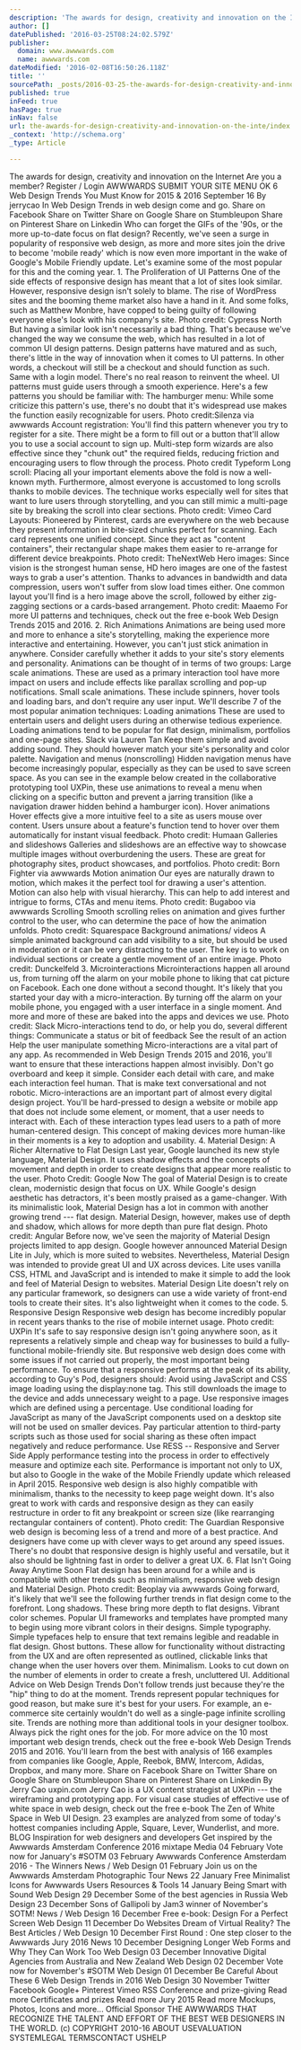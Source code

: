 ```yaml
---
description: 'The awards for design, creativity and innovation on the Internet Are you a member? Register / Login AWWWARDS SUBMIT YOUR SITE MENU OK 6 Web Design Trends You Mu'
author: []
datePublished: '2016-03-25T08:24:02.579Z'
publisher:
  domain: www.awwwards.com
  name: awwwards.com
dateModified: '2016-02-08T16:50:26.118Z'
title: ''
sourcePath: _posts/2016-03-25-the-awards-for-design-creativity-and-innovation-on-the-inte.md
published: true
inFeed: true
hasPage: true
inNav: false
url: the-awards-for-design-creativity-and-innovation-on-the-inte/index.html
_context: 'http://schema.org'
_type: Article

---
```

The awards for design, creativity and innovation on the Internet Are you a member? Register / Login AWWWARDS SUBMIT YOUR SITE MENU OK 6 Web Design Trends You Must Know for 2015 & 2016 September 16 By jerrycao In Web Design Trends in web design come and go. Share on Facebook Share on Twitter Share on Google Share on Stumbleupon Share on Pinterest Share on Linkedin Who can forget the GIFs of the '90s, or the more up-to-date focus on flat design? Recently, we've seen a surge in popularity of responsive web design, as more and more sites join the drive to become 'mobile ready' which is now even more important in the wake of Google's Mobile Friendly update. Let's examine some of the most popular for this and the coming year. 1\. The Proliferation of UI Patterns One of the side effects of responsive design has meant that a lot of sites look similar. However, responsive design isn't solely to blame. The rise of WordPress sites and the booming theme market also have a hand in it. And some folks, such as Matthew Monbre, have copped to being guilty of following everyone else's look with his company's site. Photo credit: Cypress North But having a similar look isn't necessarily a bad thing. That's because we've changed the way we consume the web, which has resulted in a lot of common UI design patterns. Design patterns have matured and as such, there's little in the way of innovation when it comes to UI patterns. In other words, a checkout will still be a checkout and should function as such. Same with a login model. There's no real reason to reinvent the wheel. UI patterns must guide users through a smooth experience. Here's a few patterns you should be familiar with: The hamburger menu: While some criticize this pattern's use, there's no doubt that it's widespread use makes the function easily recognizable for users. Photo credit:Silenza via awwwards Account registration: You'll find this pattern whenever you try to register for a site. There might be a form to fill out or a button that'll allow you to use a social account to sign up. Multi-step form wizards are also effective since they "chunk out" the required fields, reducing friction and encouraging users to flow through the process. Photo credit Typeform Long scroll: Placing all your important elements above the fold is now a well-known myth. Furthermore, almost everyone is accustomed to long scrolls thanks to mobile devices. The technique works especially well for sites that want to lure users through storytelling, and you can still mimic a multi-page site by breaking the scroll into clear sections. Photo credit: Vimeo Card Layouts: Pioneered by Pinterest, cards are everywhere on the web because they present information in bite-sized chunks perfect for scanning. Each card represents one unified concept. Since they act as "content containers", their rectangular shape makes them easier to re-arrange for different device breakpoints. Photo credit: TheNextWeb Hero images: Since vision is the strongest human sense, HD hero images are one of the fastest ways to grab a user's attention. Thanks to advances in bandwidth and data compression, users won't suffer from slow load times either. One common layout you'll find is a hero image above the scroll, followed by either zig-zagging sections or a cards-based arrangement. Photo credit: Maaemo For more UI patterns and techniques, check out the free e-book Web Design Trends 2015 and 2016\. 2\. Rich Animations Animations are being used more and more to enhance a site's storytelling, making the experience more interactive and entertaining. However, you can't just stick animation in anywhere. Consider carefully whether it adds to your site's story elements and personality. Animations can be thought of in terms of two groups: Large scale animations. These are used as a primary interaction tool have more impact on users and include effects like parallax scrolling and pop-up notifications. Small scale animations. These include spinners, hover tools and loading bars, and don't require any user input. We'll describe 7 of the most popular animation techniques: Loading animations These are used to entertain users and delight users during an otherwise tedious experience. Loading animations tend to be popular for flat design, minimalism, portfolios and one-page sites. Slack via Lauren Tan Keep them simple and avoid adding sound. They should however match your site's personality and color palette. Navigation and menus (nonscrolling) Hidden navigation menus have become increasingly popular, especially as they can be used to save screen space. As you can see in the example below created in the collaborative prototyping tool UXPin, these use animations to reveal a menu when clicking on a specific button and prevent a jarring transition (like a navigation drawer hidden behind a hamburger icon). Hover animations Hover effects give a more intuitive feel to a site as users mouse over content. Users unsure about a feature's function tend to hover over them automatically for instant visual feedback. Photo credit: Humaan Galleries and slideshows Galleries and slideshows are an effective way to showcase multiple images without overburdening the users. These are great for photography sites, product showcases, and portfolios. Photo credit: Born Fighter via awwwards Motion animation Our eyes are naturally drawn to motion, which makes it the perfect tool for drawing a user's attention. Motion can also help with visual hierarchy. This can help to add interest and intrigue to forms, CTAs and menu items. Photo credit: Bugaboo via awwwards Scrolling Smooth scrolling relies on animation and gives further control to the user, who can determine the pace of how the animation unfolds. Photo credit: Squarespace Background animations/ videos A simple animated background can add visibility to a site, but should be used in moderation or it can be very distracting to the user. The key is to work on individual sections or create a gentle movement of an entire image. Photo credit: Dunckelfeld 3\. Microinteractions Microinteractions happen all around us, from turning off the alarm on your mobile phone to liking that cat picture on Facebook. Each one done without a second thought. It's likely that you started your day with a micro-interaction. By turning off the alarm on your mobile phone, you engaged with a user interface in a single moment. And more and more of these are baked into the apps and devices we use. Photo credit: Slack Micro-interactions tend to do, or help you do, several different things: Communicate a status or bit of feedback See the result of an action Help the user manipulate something Micro-interactions are a vital part of any app. As recommended in Web Design Trends 2015 and 2016, you'll want to ensure that these interactions happen almost invisibly. Don't go overboard and keep it simple. Consider each detail with care, and make each interaction feel human. That is make text conversational and not robotic. Micro-interactions are an important part of almost every digital design project. You'll be hard-pressed to design a website or mobile app that does not include some element, or moment, that a user needs to interact with. Each of these interaction types lead users to a path of more human-centered design. This concept of making devices more human-like in their moments is a key to adoption and usability. 4\. Material Design: A Richer Alternative to Flat Design Last year, Google launched its new style language, Material Design. It uses shadow effects and the concepts of movement and depth in order to create designs that appear more realistic to the user. Photo Credit: Google Now The goal of Material Design is to create clean, modernistic design that focus on UX. While Google's design aesthetic has detractors, it's been mostly praised as a game-changer. With its minimalistic look, Material Design has a lot in common with another growing trend --- flat design. Material Design, however, makes use of depth and shadow, which allows for more depth than pure flat design. Photo credit: Angular Before now, we've seen the majority of Material Design projects limited to app design. Google however announced Material Design Lite in July, which is more suited to websites. Nevertheless, Material Design was intended to provide great UI and UX across devices. Lite uses vanilla CSS, HTML and JavaScript and is intended to make it simple to add the look and feel of Material Design to websites. Material Design Lite doesn't rely on any particular framework, so designers can use a wide variety of front-end tools to create their sites. It's also lightweight when it comes to the code. 5\. Responsive Design Responsive web design has become incredibly popular in recent years thanks to the rise of mobile internet usage. Photo credit: UXPin It's safe to say responsive design isn't going anywhere soon, as it represents a relatively simple and cheap way for businesses to build a fully-functional mobile-friendly site. But responsive web design does come with some issues if not carried out properly, the most important being performance. To ensure that a responsive performs at the peak of its ability, according to Guy's Pod, designers should: Avoid using JavaScript and CSS image loading using the display:none tag. This still downloads the image to the device and adds unnecessary weight to a page. Use responsive images which are defined using a percentage. Use conditional loading for JavaScript as many of the JavaScript components used on a desktop site will not be used on smaller devices. Pay particular attention to third-party scripts such as those used for social sharing as these often impact negatively and reduce performance. Use RESS -- Responsive and Server Side Apply performance testing into the process in order to effectively measure and optimize each site. Performance is important not only to UX, but also to Google in the wake of the Mobile Friendly update which released in April 2015\. Responsive web design is also highly compatible with minimalism, thanks to the necessity to keep page weight down. It's also great to work with cards and responsive design as they can easily restructure in order to fit any breakpoint or screen size (like rearranging rectangular containers of content). Photo credit: The Guardian Responsive web design is becoming less of a trend and more of a best practice. And designers have come up with clever ways to get around any speed issues. There's no doubt that responsive design is highly useful and versatile, but it also should be lightning fast in order to deliver a great UX. 6\. Flat Isn't Going Away Anytime Soon Flat design has been around for a while and is compatible with other trends such as minimalism, responsive web design and Material Design. Photo credit: Beoplay via awwwards Going forward, it's likely that we'll see the following further trends in flat design come to the forefront. Long shadows. These bring more depth to flat designs. Vibrant color schemes. Popular UI frameworks and templates have prompted many to begin using more vibrant colors in their designs. Simple typography. Simple typefaces help to ensure that text remains legible and readable in flat design. Ghost buttons. These allow for functionality without distracting from the UX and are often represented as outlined, clickable links that change when the user hovers over them. Minimalism. Looks to cut down on the number of elements in order to create a fresh, uncluttered UI. Additional Advice on Web Design Trends Don't follow trends just because they're the "hip" thing to do at the moment. Trends represent popular techniques for good reason, but make sure it's best for your users. For example, an e-commerce site certainly wouldn't do well as a single-page infinite scrolling site. Trends are nothing more than additional tools in your designer toolbox. Always pick the right ones for the job. For more advice on the 10 most important web design trends, check out the free e-book Web Design Trends 2015 and 2016\. You'll learn from the best with analysis of 166 examples from companies like Google, Apple, Reebok, BMW, Intercom, Adidas, Dropbox, and many more. Share on Facebook Share on Twitter Share on Google Share on Stumbleupon Share on Pinterest Share on Linkedin By Jerry Cao uxpin.com Jerry Cao is a UX content strategist at UXPin --- the wireframing and prototyping app. For visual case studies of effective use of white space in web design, check out the free e-book The Zen of White Space in Web UI Design. 23 examples are analyzed from some of today's hottest companies including Apple, Square, Lever, Wunderlist, and more. BLOG Inspiration for web designers and developers Get inspired by the Awwwards Amsterdam Conference 2016 mixtape Media 04 February Vote now for January's \#SOTM 03 February Awwwards Conference Amsterdam 2016 - The Winners News / Web Design 01 February Join us on the Awwwards Amsterdam Photographic Tour News 22 January Free Minimalist Icons for Awwwards Users Resources & Tools 14 January Being Smart with Sound Web Design 29 December Some of the best agencies in Russia Web Design 23 December Sons of Gallipoli by Jam3 winner of November's SOTM! News / Web Design 16 December Free e-book: Design For a Perfect Screen Web Design 11 December Do Websites Dream of Virtual Reality? The Best Articles / Web Design 10 December First Round : One step closer to the Awwwards Jury 2016 News 10 December Designing Longer Web Forms and Why They Can Work Too Web Design 03 December Innovative Digital Agencies from Australia and New Zealand Web Design 02 December Vote now for November's \#SOTM Web Design 01 December Be Careful About These 6 Web Design Trends in 2016 Web Design 30 November Twitter Facebook Google+ Pinterest Vimeo RSS Conference and prize-giving Read more Certificates and prizes Read more Jury 2015 Read more Mockups, Photos, Icons and more... Official Sponsor THE AWWWARDS THAT RECOGNIZE THE TALENT AND EFFORT OF THE BEST WEB DESIGNERS IN THE WORLD. (c) COPYRIGHT 2010-16 ABOUT USEVALUATION SYSTEMLEGAL TERMSCONTACT USHELP